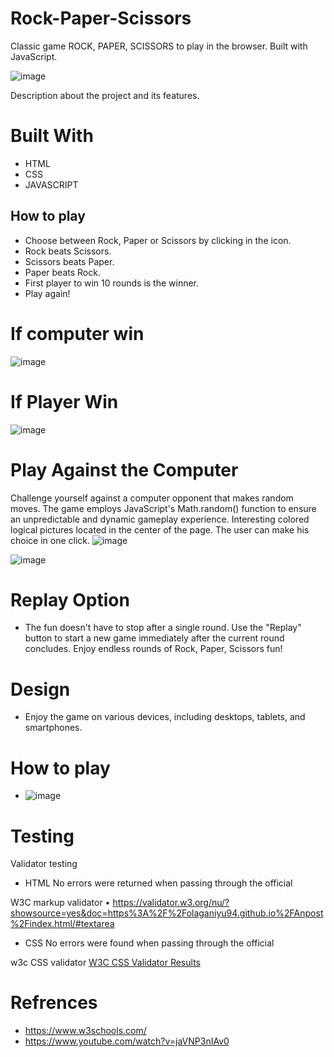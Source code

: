 # Rock-Paper-Scissors

Classic game ROCK, PAPER, SCISSORS to play in the browser. Built with JavaScript.

![image](https://github.com/user-attachments/assets/055af3d8-9edc-401b-b1c8-42a8e36769c8)


Description about the project and its features.

# Built With

- HTML
- CSS
- JAVASCRIPT

## How to play 

- Choose between Rock, Paper or Scissors by clicking in the icon.
- Rock beats Scissors.
- Scissors beats Paper.
- Paper beats Rock.
- First player to win 10 rounds is the winner.
- Play again!

# If computer win 

![image](https://github.com/user-attachments/assets/c9dceef5-aef1-4261-b2fe-65c190046d4d)


 # If Player Win

![image](https://github.com/user-attachments/assets/a3500cc3-7167-4fb2-aa2c-d6891dd4a0e3)



# Play Against the Computer

Challenge yourself against a computer opponent that makes random moves. The game employs JavaScript's Math.random() function to ensure an unpredictable and dynamic gameplay experience.
Interesting colored logical pictures located in the center of the page. The user can make his choice in one click.
![image](https://github.com/user-attachments/assets/4668bd2e-b171-44bc-9170-a2d3e0ef2bfe)


![image](https://github.com/user-attachments/assets/88e14cf9-51d4-4a9f-8c53-bbf94bfa9b9c)


# Replay Option 
- The fun doesn't have to stop after a single round. Use the "Replay" button to start a new game immediately after the current round concludes. Enjoy endless rounds of Rock, Paper, Scissors fun!


# Design

- Enjoy the game on various devices, including desktops, tablets, and smartphones.

# How to play 

- ![image](https://github.com/user-attachments/assets/e8c51b9a-524a-4439-abfd-24190d2b54a3)


# Testing

Validator testing

- HTML No errors were returned when passing through the official

W3C markup validator • https://validator.w3.org/nu/?showsource=yes&doc=https%3A%2F%2Folaganiyu94.github.io%2FAnpost%2Findex.html/#textarea

- CSS No errors were found when passing through the official

w3c CSS validator [W3C CSS Validator Results](https://validator.w3.org/nu/?showsource=yes&doc=https%3A%2F%2Folaganiyu94.github.io%2FAnpost%2Findex.html/#textarea)

# Refrences 

- https://www.w3schools.com/
- https://www.youtube.com/watch?v=jaVNP3nIAv0
